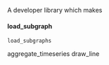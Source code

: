 A developer library which makes 

#### load_subgraph
````load_subgraphs````

aggregate_timeseries
draw_line
